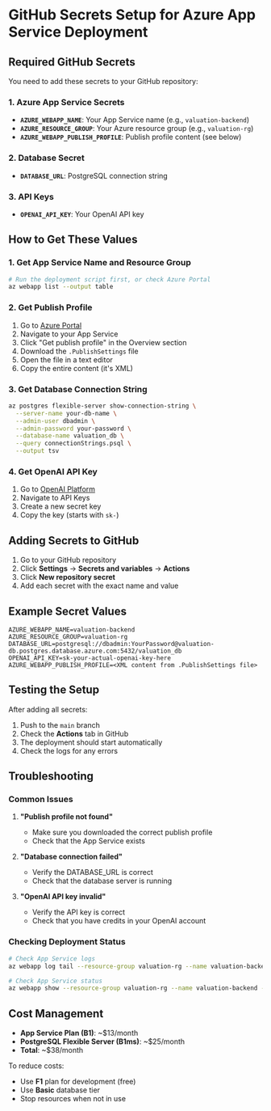 # GitHub Secrets Setup for Azure App Service Deployment

## Required GitHub Secrets

You need to add these secrets to your GitHub repository:

### 1. Azure App Service Secrets
- **`AZURE_WEBAPP_NAME`**: Your App Service name (e.g., `valuation-backend`)
- **`AZURE_RESOURCE_GROUP`**: Your Azure resource group (e.g., `valuation-rg`)
- **`AZURE_WEBAPP_PUBLISH_PROFILE`**: Publish profile content (see below)

### 2. Database Secret
- **`DATABASE_URL`**: PostgreSQL connection string

### 3. API Keys
- **`OPENAI_API_KEY`**: Your OpenAI API key

## How to Get These Values

### 1. Get App Service Name and Resource Group
```bash
# Run the deployment script first, or check Azure Portal
az webapp list --output table
```

### 2. Get Publish Profile
1. Go to [Azure Portal](https://portal.azure.com)
2. Navigate to your App Service
3. Click "Get publish profile" in the Overview section
4. Download the `.PublishSettings` file
5. Open the file in a text editor
6. Copy the entire content (it's XML)

### 3. Get Database Connection String
```bash
az postgres flexible-server show-connection-string \
  --server-name your-db-name \
  --admin-user dbadmin \
  --admin-password your-password \
  --database-name valuation_db \
  --query connectionStrings.psql \
  --output tsv
```

### 4. Get OpenAI API Key
1. Go to [OpenAI Platform](https://platform.openai.com)
2. Navigate to API Keys
3. Create a new secret key
4. Copy the key (starts with `sk-`)

## Adding Secrets to GitHub

1. Go to your GitHub repository
2. Click **Settings** → **Secrets and variables** → **Actions**
3. Click **New repository secret**
4. Add each secret with the exact name and value

## Example Secret Values

```
AZURE_WEBAPP_NAME=valuation-backend
AZURE_RESOURCE_GROUP=valuation-rg
DATABASE_URL=postgresql://dbadmin:YourPassword@valuation-db.postgres.database.azure.com:5432/valuation_db
OPENAI_API_KEY=sk-your-actual-openai-key-here
AZURE_WEBAPP_PUBLISH_PROFILE=<XML content from .PublishSettings file>
```

## Testing the Setup

After adding all secrets:

1. Push to the `main` branch
2. Check the **Actions** tab in GitHub
3. The deployment should start automatically
4. Check the logs for any errors

## Troubleshooting

### Common Issues

1. **"Publish profile not found"**
   - Make sure you downloaded the correct publish profile
   - Check that the App Service exists

2. **"Database connection failed"**
   - Verify the DATABASE_URL is correct
   - Check that the database server is running

3. **"OpenAI API key invalid"**
   - Verify the API key is correct
   - Check that you have credits in your OpenAI account

### Checking Deployment Status

```bash
# Check App Service logs
az webapp log tail --resource-group valuation-rg --name valuation-backend

# Check App Service status
az webapp show --resource-group valuation-rg --name valuation-backend --query state
```

## Cost Management

- **App Service Plan (B1)**: ~$13/month
- **PostgreSQL Flexible Server (B1ms)**: ~$25/month
- **Total**: ~$38/month

To reduce costs:
- Use **F1** plan for development (free)
- Use **Basic** database tier
- Stop resources when not in use
